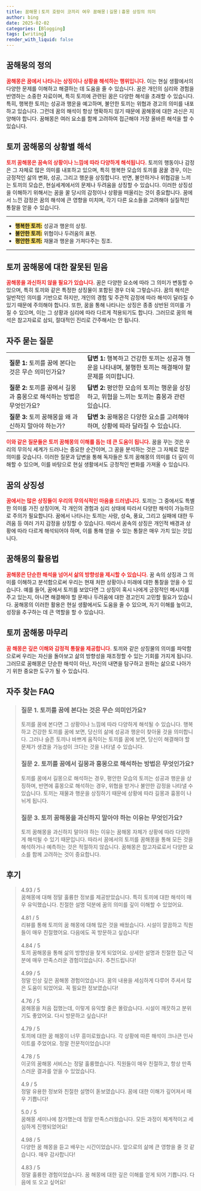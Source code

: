 ```yaml
---
title: 꿈해몽ㅣ토끼 호랑이 코끼리 여우 꿈해몽ㅣ길몽ㅣ흉몽 상징의 의미
author: bing
date: 2025-02-02
categories: [Blogging]
tags: [writing]
render_with_liquid: false
---
```



<h2 id='꿈해몽의 정의'>꿈해몽의 정의</h2>

<p><b><span style="color: #ee2323;">꿈해몽은 꿈에서 나타나는 상징이나 상황을 해석하는 행위입니다.</span></b> 이는 현실 생활에서의 다양한 문제를 이해하고 해결하는 데 도움을 줄 수 있습니다. 꿈은 개인의 심리와 경험을 반영하는 소중한 자료이며, 특히 토끼에 관련된 꿈은 다양한 해석을 초래할 수 있습니다. 특히, 행복한 토끼는 성공과 행운을 예고하며, 불안한 토끼는 위협과 경고의 의미를 내포하고 있습니다. 그런데 꿈의 해석이 항상 명확하지 않기 때문에 꿈해몽에 대한 과신은 지양해야 합니다. 꿈해몽은 여러 요소를 함께 고려하여 접근해야 가장 올바른 해석을 할 수 있습니다.</p>

<h2 id='토끼 꿈해몽의 상황별 해석'>토끼 꿈해몽의 상황별 해석</h2>

<p><b><span style="color: #ee2323;">토끼 꿈해몽은 꿈속의 상황이나 느낌에 따라 다양하게 해석됩니다.</span></b> 토끼의 행동이나 감정은 그 자체로 많은 의미를 내포하고 있으며, 특히 행복한 모습의 토끼를 꿈꿀 경우, 이는 긍정적인 삶의 변화, 성공, 그리고 행운을 상징합니다. 반면, 불안하거나 위협감을 느끼는 토끼의 모습은, 현실세계에서의 문제나 두려움을 상징할 수 있습니다. 이러한 상징성을 이해하기 위해서는 꿈을 꿀 당시의 감정이나 상황을 떠올리는 것이 중요합니다. 꿈에서 느낀 감정은 꿈의 해석에 큰 영향을 미치며, 각기 다른 요소들을 고려해야 실질적인 통찰을 얻을 수 있습니다.</p>

<hr />

<ul>
    <li><b><span style="background-color: #ffe066;">행복한 토끼:</span></b> 성공과 행운의 상징.</li>
    <li><b><span style="background-color: #ffe066;">불안한 토끼:</span></b> 위협이나 두려움의 표현.</li>
    <li><b><span style="background-color: #ffe066;">평안한 토끼:</span></b> 재물과 행운을 가져다주는 징조.</li>
</ul>

<hr />

<h2 id='토끼 꿈해몽에 대한 잘못된 믿음'>토끼 꿈해몽에 대한 잘못된 믿음</h2>

<p><b><span style="color: #ee2323;">꿈해몽을 과신하지 않을 필요가 있습니다.</span></b> 꿈은 다양한 요소에 따라 그 의미가 변동할 수 있으며, 특히 토끼와 같은 특정한 상징물이 포함된 경우 더욱 그렇습니다. 꿈의 해석은 일반적인 의미를 기반으로 하지만, 개인의 경험 및 주관적 감정에 따라 해석이 달라질 수 있기 때문에 주의해야 합니다. 또한, 꿈을 통해 나타나는 상징은 종종 상반된 의미를 가질 수 있으며, 이는 그 상황과 심리에 따라 다르게 적용되기도 합니다. 그러므로 꿈의 해석은 참고자료로 삼되, 절대적인 진리로 간주해서는 안 됩니다.</p>

<h2 id='자주 묻는 질문'>자주 묻는 질문</h2>

<table>
    <tr>
        <td><b>질문 1:</b> 토끼를 꿈에 본다는 것은 무슨 의미인가요?</td>
        <td><b>답변 1:</b> 행복하고 건강한 토끼는 성공과 행운을 나타내며, 불행한 토끼는 해결해야 할 문제를 의미합니다.</td>
    </tr>
    <tr>
        <td><b>질문 2:</b> 토끼를 꿈에서 길몽과 흉몽으로 해석하는 방법은 무엇인가요?</td>
        <td><b>답변 2:</b> 평안한 모습의 토끼는 행운을 상징하고, 위협을 느끼는 토끼는 흉몽과 관련 있습니다.</td>
    </tr>
    <tr>
        <td><b>질문 3:</b> 토끼 꿈해몽을 왜 과신하지 말아야 하는가?</td>
        <td><b>답변 3:</b> 꿈해몽은 다양한 요소를 고려해야 하며, 상황에 따라 달라질 수 있습니다.</td>
    </tr>
</table>

<p><b><span style="color: #ee2323;">이와 같은 질문들은 토끼 꿈해몽의 이해를 돕는 데 큰 도움이 됩니다.</span></b> 꿈을 꾸는 것은 우리의 무의식 세계가 드러나는 중요한 순간이며, 그 꿈을 분석하는 것은 그 자체로 많은 의미를 갖습니다. 이러한 질문과 답변을 통해 독자들은 토끼 꿈해몽의 의미를 더 깊이 이해할 수 있으며, 이를 바탕으로 현실 생활에서도 긍정적인 변화를 가져올 수 있습니다.</p>

<h2 id='꿈의 상징성'>꿈의 상징성</h2>

<p><b><span style="color: #ee2323;">꿈에서는 많은 상징들이 우리의 무의식적인 마음을 드러냅니다.</span></b> 토끼는 그 중에서도 특별한 의미를 가진 상징이며, 각 개인의 경험과 심리 상태에 따라서 다양한 해석이 가능하므로 주의가 필요합니다. 꿈에서 나타나는 토끼는 사랑, 성숙, 풍요, 그리고 실패에 대한 두려움 등 여러 가지 감정을 상징할 수 있습니다. 따라서 꿈속의 상징은 개인적 배경과 상황에 따라 다르게 해석되어야 하며, 이를 통해 얻을 수 있는 통찰은 매우 가치 있는 것입니다.</p>

<h2 id='꿈해몽의 활용법'>꿈해몽의 활용법</h2>

<p><b><span style="color: #ee2323;">꿈해몽은 단순한 해석을 넘어서 삶의 방향성을 제시할 수 있습니다.</span></b> 꿈 속의 상징과 그 의미를 이해하고 분석함으로써 우리는 현재 처한 상황이나 미래에 대한 통찰을 얻을 수 있습니다. 예를 들어, 꿈에서 토끼를 보았다면 그 상징이 혹시 나에게 긍정적인 메시지를 주고 있는지, 아니면 해결해야 할 문제나 두려움에 대한 경고인지 고민할 필요가 있습니다. 꿈해몽의 이러한 활용은 현실 생활에서도 도움을 줄 수 있으며, 자기 이해를 높이고, 성장을 추구하는 데 큰 역할을 할 수 있습니다.</p>

<h2 id='dream_interpretation'>토끼 꿈해몽 마무리</h2>

<p><b><span style="color: #ee2323;">꿈 해몽은 깊은 이해와 감정적 통찰을 제공합니다.</span></b> 토끼와 같은 상징물의 의미를 파악함으로써 우리는 자신을 돌아보고 삶의 방향성을 재조정할 수 있는 기회를 가지게 됩니다. 그러므로 꿈해몽은 단순한 해석이 아닌, 자신의 내면을 탐구하고 원하는 삶으로 나아가기 위한 중요한 도구가 될 수 있습니다.</p>


<h2 id='자주_찾는_FAQ'>자주 찾는 FAQ</h2>
<div itemscope="" itemtype="https://schema.org/FAQPage"> 
<blockquote> 
<div itemscope="" itemprop="mainEntity" itemtype="https://schema.org/Question"> 
<h3 itemprop="name">질문 1. 토끼를 꿈에 본다는 것은 무슨 의미인가요?</h3> 
<div itemscope="" itemprop="acceptedAnswer" itemtype="https://schema.org/Answer"> 
<span itemprop="text"> 
<p>토끼를 꿈에 본다면 그 상황이나 느낌에 따라 다양하게 해석될 수 있습니다. 행복하고 건강한 토끼를 꿈에 보면, 당신의 삶에 성공과 행운이 찾아올 것을 의미합니다. 그러나 슬픈 토끼나 바쁘게 움직이는 토끼를 꿈에 보면, 당신이 해결해야 할 문제가 생겼을 가능성이 크다는 것을 나타낼 수 있습니다.</p> 
</span> 
</div> 
</div> 
<div itemscope="" itemprop="mainEntity" itemtype="https://schema.org/Question"> 
<h3 itemprop="name">질문 2. 토끼를 꿈에서 길몽과 흉몽으로 해석하는 방법은 무엇인가요?</h3> 
<div itemscope="" itemprop="acceptedAnswer" itemtype="https://schema.org/Answer"> 
<span itemprop="text"> 
<p>토끼를 꿈에서 길몽으로 해석하는 경우, 평안한 모습의 토끼는 성공과 행운을 상징하며, 반면에 흉몽으로 해석하는 경우, 위협을 받거나 불안한 감정을 나타낼 수 있습니다. 토끼는 재물과 행운을 상징하기 때문에 상황에 따라 길몽과 흉몽이 나뉘게 됩니다.</p> 
</span> 
</div> 
</div> 
<div itemscope="" itemprop="mainEntity" itemtype="https://schema.org/Question"> 
<h3 itemprop="name">질문 3. 토끼 꿈해몽을 과신하지 말아야 하는 이유는 무엇인가요?</h3> 
<div itemscope="" itemprop="acceptedAnswer" itemtype="https://schema.org/Answer"> 
<span itemprop="text"> 
<p>토끼 꿈해몽을 과신하지 말아야 하는 이유는 꿈해몽 자체가 상황에 따라 다양하게 해석될 수 있기 때문입니다. 따라서 꿈에서의 토끼를 꿈해몽을 통해 모든 것을 해석하거나 예측하는 것은 적절하지 않습니다. 꿈해몽은 참고자료로서 다양한 요소를 함께 고려하는 것이 중요합니다.</p> 
</span> 
</div> 
</div> 
</blockquote> 
</div>
<h2 id='후기'>후기</h2>
<div itemscope itemtype="https://schema.org/Product">
  <blockquote>
  <div itemprop="review" itemscope itemtype="https://schema.org/Review">
      <div itemprop="reviewRating" itemscope itemtype="https://schema.org/Rating"> <span itemprop="ratingValue">4.93</span> / <span itemprop="bestRating">5</span> </div>
      <span itemprop="reviewBody">꿈해몽에 대해 정말 훌륭한 정보를 제공받았습니다. 특히 토끼에 대한 해석이 매우 유익했습니다. 친절한 설명 덕분에 꿈의 의미를 깊이 이해할 수 있었어요.</span>
  </div>
  <br>
  <div itemprop="review" itemscope itemtype="https://schema.org/Review">
      <div itemprop="reviewRating" itemscope itemtype="https://schema.org/Rating"> <span itemprop="ratingValue">4.81</span> / <span itemprop="bestRating">5</span> </div>
      <span itemprop="reviewBody">리뷰를 통해 토끼의 꿈 해몽에 대해 많은 것을 배웠습니다. 시설이 깔끔하고 직원들이 매우 친절했어요. 다음에도 꼭 방문하고 싶습니다!</span>
  </div>
  <br>
  <div itemprop="review" itemscope itemtype="https://schema.org/Review">
      <div itemprop="reviewRating" itemscope itemtype="https://schema.org/Rating"> <span itemprop="ratingValue">4.84</span> / <span itemprop="bestRating">5</span> </div>
      <span itemprop="reviewBody">토끼 꿈해몽을 통해 삶의 방향성을 찾게 되었어요. 상세한 설명과 친절한 접근 덕분에 매우 만족스러운 경험이었습니다. 추천드립니다!</span>
  </div>
  <br>
  <div itemprop="review" itemscope itemtype="https://schema.org/Review">
      <div itemprop="reviewRating" itemscope itemtype="https://schema.org/Rating"> <span itemprop="ratingValue">4.99</span> / <span itemprop="bestRating">5</span> </div>
      <span itemprop="reviewBody">정말 인상 깊은 꿈해몽 경험이었습니다. 꿈의 내용을 세심하게 다루어 주셔서 많은 도움이 되었어요. 꼭 필요한 정보였습니다!</span>
  </div>
  <br>
  <div itemprop="review" itemscope itemtype="https://schema.org/Review">
      <div itemprop="reviewRating" itemscope itemtype="https://schema.org/Rating"> <span itemprop="ratingValue">4.76</span> / <span itemprop="bestRating">5</span> </div>
      <span itemprop="reviewBody">꿈해몽을 처음 접했는데, 이렇게 유익할 줄은 몰랐습니다. 시설이 깨끗하고 분위기도 좋았어요. 다시 방문하고 싶습니다!</span>
  </div>
  <br>
  <div itemprop="review" itemscope itemtype="https://schema.org/Review">
      <div itemprop="reviewRating" itemscope itemtype="https://schema.org/Rating"> <span itemprop="ratingValue">4.79</span> / <span itemprop="bestRating">5</span> </div>
      <span itemprop="reviewBody">토끼에 대한 꿈 해몽이 너무 흥미로웠습니다. 각 상황에 따른 해석이 크나큰 인사이트를 주었어요. 정말 전문적이었습니다!</span>
  </div>
  <br>
  <div itemprop="review" itemscope itemtype="https://schema.org/Review">
      <div itemprop="reviewRating" itemscope itemtype="https://schema.org/Rating"> <span itemprop="ratingValue">4.78</span> / <span itemprop="bestRating">5</span> </div>
      <span itemprop="reviewBody">이곳의 꿈해몽 서비스는 정말 훌륭했습니다. 직원들이 매우 친절하고, 항상 만족스러운 결과를 얻을 수 있었습니다.</span>
  </div>
  <br>
  <div itemprop="review" itemscope itemtype="https://schema.org/Review">
      <div itemprop="reviewRating" itemscope itemtype="https://schema.org/Rating"> <span itemprop="ratingValue">4.9</span> / <span itemprop="bestRating">5</span> </div>
      <span itemprop="reviewBody">정말 유용한 정보와 친절한 설명이 돋보였습니다. 꿈에 대한 이해가 깊어져서 매우 기쁩니다!</span>
  </div>
  <br>
  <div itemprop="review" itemscope itemtype="https://schema.org/Review">
      <div itemprop="reviewRating" itemscope itemtype="https://schema.org/Rating"> <span itemprop="ratingValue">5.0</span> / <span itemprop="bestRating">5</span> </div>
      <span itemprop="reviewBody">꿈해몽 세미나에 참가했는데 정말 만족스러웠습니다. 모든 과정이 체계적이고 세심하게 진행되었어요!</span>
  </div>
  <br>
  <div itemprop="review" itemscope itemtype="https://schema.org/Review">
      <div itemprop="reviewRating" itemscope itemtype="https://schema.org/Rating"> <span itemprop="ratingValue">4.98</span> / <span itemprop="bestRating">5</span> </div>
      <span itemprop="reviewBody">다양한 꿈 해몽을 듣고 배우는 시간이었습니다. 앞으로의 삶에 큰 영향을 줄 것 같습니다. 매우 감사합니다!</span>
  </div>
  <br>
  <div itemprop="review" itemscope itemtype="https://schema.org/Review">
      <div itemprop="reviewRating" itemscope itemtype="https://schema.org/Rating"> <span itemprop="ratingValue">4.83</span> / <span itemprop="bestRating">5</span> </div>
      <span itemprop="reviewBody">정말 훌륭한 경험이었습니다. 꿈 해몽에 대한 깊은 이해를 얻게 되어 기쁩니다. 다음에 또 오고 싶어요!</span>
  </div>
  </blockquote>
</div>

